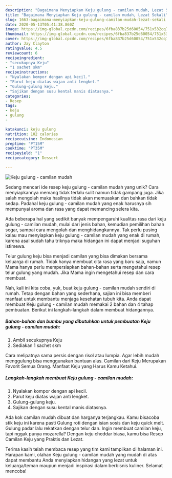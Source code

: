 ```yaml
---
description: "Bagaimana Menyiapkan Keju gulung - camilan mudah, Lezat Sekali"
title: "Bagaimana Menyiapkan Keju gulung - camilan mudah, Lezat Sekali"
slug: 1663-bagaimana-menyiapkan-keju-gulung-camilan-mudah-lezat-sekali
date: 2020-05-13T05:41:38.860Z
image: https://img-global.cpcdn.com/recipes/6fba837b25d60054/751x532cq70/keju-gulung-camilan-mudah-foto-resep-utama.jpg
thumbnail: https://img-global.cpcdn.com/recipes/6fba837b25d60054/751x532cq70/keju-gulung-camilan-mudah-foto-resep-utama.jpg
cover: https://img-global.cpcdn.com/recipes/6fba837b25d60054/751x532cq70/keju-gulung-camilan-mudah-foto-resep-utama.jpg
author: Jay Clayton
ratingvalue: 4.5
reviewcount: 6
recipeingredient:
- "secukupnya Keju"
- "1 sachet skm"
recipeinstructions:
- "Nyalakan kompor dengan api kecil."
- "Parut keju diatas wajan anti lengket."
- "Gulung-gulung keju."
- "Sajikan dengan susu kental manis diatasnya."
categories:
- Resep
tags:
- keju
- gulung
- 

katakunci: keju gulung  
nutrition: 102 calories
recipecuisine: Indonesian
preptime: "PT15M"
cooktime: "PT35M"
recipeyield: "1"
recipecategory: Dessert

---
```



![Keju gulung - camilan mudah](https://img-global.cpcdn.com/recipes/6fba837b25d60054/751x532cq70/keju-gulung-camilan-mudah-foto-resep-utama.jpg)

Sedang mencari ide resep keju gulung - camilan mudah yang unik? Cara menyiapkannya memang tidak terlalu sulit namun tidak gampang juga. Jika salah mengolah maka hasilnya tidak akan memuaskan dan bahkan tidak sedap. Padahal keju gulung - camilan mudah yang enak harusnya sih mempunyai aroma dan rasa yang dapat memancing selera kita.

Ada beberapa hal yang sedikit banyak mempengaruhi kualitas rasa dari keju gulung - camilan mudah, mulai dari jenis bahan, kemudian pemilihan bahan segar, sampai cara mengolah dan menghidangkannya. Tak perlu pusing kalau mau menyiapkan keju gulung - camilan mudah yang enak di rumah, karena asal sudah tahu triknya maka hidangan ini dapat menjadi suguhan istimewa.

Telur gulung keju bisa menjadi camilan yang bisa dimakan bersama keluarga di rumah. Tidak hanya membuat cita rasa yang baru saja, namun Mama hanya perlu mempersiapkan bahan-bahan serta mengetahui resep telur gulung yang mudah. Jika Mama ingin mengetahui resep dan cara membuat.


Nah, kali ini kita coba, yuk, buat keju gulung - camilan mudah sendiri di rumah. Tetap dengan bahan yang sederhana, sajian ini bisa memberi manfaat untuk membantu menjaga kesehatan tubuh kita. Anda dapat membuat Keju gulung - camilan mudah memakai 2 bahan dan 4 tahap pembuatan. Berikut ini langkah-langkah dalam membuat hidangannya.

<!--inarticleads1-->

##### Bahan-bahan dan bumbu yang dibutuhkan untuk pembuatan Keju gulung - camilan mudah:

1. Ambil secukupnya Keju
1. Sediakan 1 sachet skm


Cara melipatnya sama persis dengan risol atau lumpia. Agar lebih mudah menggulung bisa menggunakan bantuan alas. Camilan dari Keju Merupakan Favorit Semua Orang. Manfaat Keju yang Harus Kamu Ketahui. 

<!--inarticleads2-->

##### Langkah-langkah membuat Keju gulung - camilan mudah:

1. Nyalakan kompor dengan api kecil.
1. Parut keju diatas wajan anti lengket.
1. Gulung-gulung keju.
1. Sajikan dengan susu kental manis diatasnya.


Ada kok camilan mudah dibuat dan harganya terjangkau. Kamu bisacoba stik keju ini karena pasti Gulung roti dengan isian sosis dan keju quick melt. Gulung padar lalu rekatkan dengan telur dan. Ingin membuat camilan keju, tapi nggak punya mozarella? Dengan keju cheddar biasa, kamu bisa Resep Camilan Keju yang Praktis dan Lezat. 

Terima kasih telah membaca resep yang tim kami tampilkan di halaman ini. Harapan kami, olahan Keju gulung - camilan mudah yang mudah di atas dapat membantu Anda menyiapkan hidangan yang lezat untuk keluarga/teman maupun menjadi inspirasi dalam berbisnis kuliner. Selamat mencoba!
